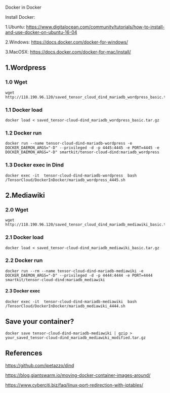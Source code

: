 Docker in Docker 

Install Docker: 

1.Ubuntu: https://www.digitalocean.com/community/tutorials/how-to-install-and-use-docker-on-ubuntu-16-04

2.Windows: https://docs.docker.com/docker-for-windows/

3.MacOSX: https://docs.docker.com/docker-for-mac/install/

## 1.Wordpress
### 1.0 Wget
```
wget http://118.190.96.120/saved_tensor_cloud_dind_mariadb_wordpress_basic.tar.gz
```
### 1.1 Docker load
```
docker load < saved_tensor-cloud-dind_mariadb_wordpress_basic.tar.gz 
```
### 1.2 Docker run
```
docker run --name tensor-cloud-dind-mariadb-wordpress -e DOCKER_DAEMON_ARGS="-D" --privileged -d -p 4445:4445 -e PORT=4445 -e DOCKER_DAEMON_ARGS="-D" smartkit/tensor-cloud-dind:mariadb_wordpress
```
### 1.3 Docker exec in Dind
```
docker exec -it  tensor-cloud-dind-mariadb-wordpress  bash /TensorCloud/DockerInDocker/mariadb_wordpress_4445.sh
```
## 2.Mediawiki
### 2.0 Wget
```
wget http://118.190.96.120/saved_tensor_cloud_dind_mariadb_mediawiki_basic.tar.gz
```
### 2.1 Docker load

```
docker load < saved_tensor-cloud-dind_mariadb_mediawiki_basic.tar.gz
```
### 2.2 Docker run

```
docker run --rm --name tensor-cloud-dind-mariadb-mediawiki -e DOCKER_DAEMON_ARGS="-D" --privileged -d -p 4444:4444 -e PORT=4444 smartkit/tensor-cloud-dind:mariadb_mediawiki
```

#### 2.3 Docker exec 
```
docker exec -it  tensor-cloud-dind-mariadb-mediawiki  bash /TensorCloud/DockerInDocker/mariadb_mediawiki_4444.sh
```

## Save your container?
```
docker save tensor-cloud-dind-mariadb-mediawiki | gzip > your_saved_tensor-cloud-dind_mariadb_mediawiki_modified.tar.gz
```

## References

https://github.com/jpetazzo/dind

https://blog.giantswarm.io/moving-docker-container-images-around/

https://www.cyberciti.biz/faq/linux-port-redirection-with-iptables/



